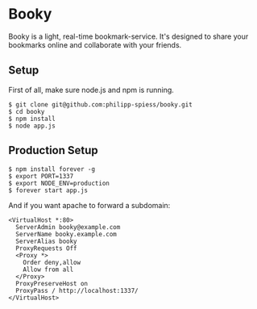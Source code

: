 # Booky #

Booky is a light, real-time bookmark-service. It's designed to share your bookmarks online and collaborate with your friends.

## Setup ##

First of all, make sure node.js and npm is running.

    $ git clone git@github.com:philipp-spiess/booky.git
    $ cd booky
    $ npm install
    $ node app.js

## Production Setup ##

    $ npm install forever -g
    $ export PORT=1337
    $ export NODE_ENV=production
    $ forever start app.js

And if you want apache to forward a subdomain:

    <VirtualHost *:80>
      ServerAdmin booky@example.com
      ServerName booky.example.com
      ServerAlias booky
      ProxyRequests Off
      <Proxy *>
        Order deny,allow
        Allow from all
      </Proxy>
      ProxyPreserveHost on
      ProxyPass / http://localhost:1337/
    </VirtualHost>
